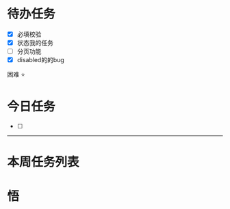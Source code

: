 # 待办任务
- [x] 必填校验
- [x] 状态我的任务
- [ ] 分页功能
- [x] disabled的的bug

困难
⭐

# 今日任务
- [ ] 




------
# 本周任务列表



# 悟